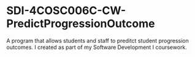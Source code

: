 # SDI-4COSC006C-CW-PredictProgressionOutcome
 A program that allows students and staff to preditct student progression outcomes. I created as part of my Software Development I coursework.
